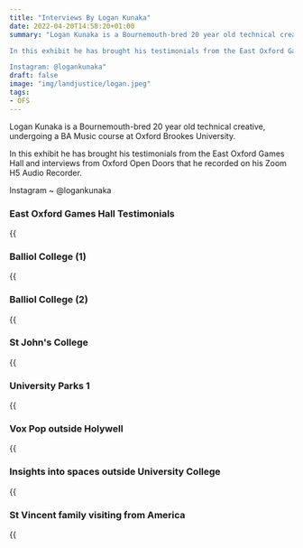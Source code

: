 ```yaml
---
title: "Interviews By Logan Kunaka"
date: 2022-04-20T14:58:20+01:00
summary: "Logan Kunaka is a Bournemouth-bred 20 year old technical creative, undergoing a BA Music course at Oxford Brookes University.

In this exhibit he has brought his testimonials from the East Oxford Games Hall and interviews from Oxford Open Doors that he recorded on his Zoom H5 Audio Recorder.

Instagram: @logankunaka"
draft: false
image: "img/landjustice/logan.jpeg"
tags:
- OFS
---
```


Logan Kunaka is a Bournemouth-bred 20 year old technical creative, undergoing a BA Music course at Oxford Brookes University.

In this exhibit he has brought his testimonials from the East Oxford Games Hall and interviews from Oxford Open Doors that he recorded on his Zoom H5 Audio Recorder.

Instagram ~ @logankunaka

### East Oxford Games Hall Testimonials

{{<audio src="audio/landjustice/Games Hall Testimonials.mp3" >}}

### Balliol College (1)

{{<audio src="audio/landjustice/Interview Balliol college 1.mp3" >}}


### Balliol College (2)

{{<audio src="audio/landjustice/Interview Balliol College 2.mp3" >}}

### St John's College

{{<audio src="audio/landjustice/Interview St Johns college 1.mp3" >}}

### University Parks 1

{{<audio src="audio/landjustice/Interview University Parks 1.mp3" >}}

### Vox Pop outside Holywell

{{<audio src="audio/landjustice/Logan - Vix pop on the open day outside Holywell 125.mp4">}}

### Insights into spaces outside University College

{{<audio src="audio/landjustice/Logan - Insights into spaces outside university college.mp4">}}

### St Vincent family visiting from America

{{<audio src="audio/landjustice/Logan - St Vincent family visiting from America at University College.mp4">}}

